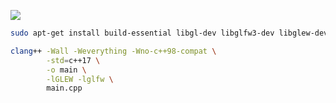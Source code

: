![](https://raw.githubusercontent.com/mrandri19/freetype-opengl-experiments/master/Screenshot%20from%202019-05-19%2022-22-44.png)

```sh
sudo apt-get install build-essential libgl-dev libglfw3-dev libglew-dev
```

```sh
clang++ -Wall -Weverything -Wno-c++98-compat \
        -std=c++17 \
        -o main \
        -lGLEW -lglfw \
        main.cpp
```
